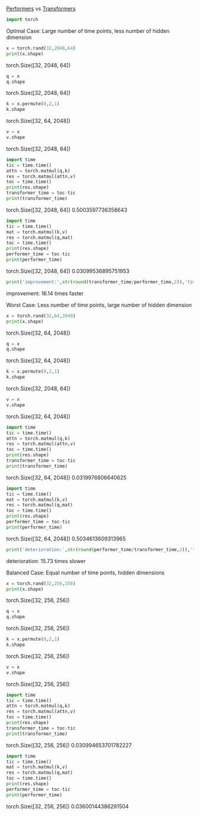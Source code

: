 [Performers](https://arxiv.org/abs/2009.14794) vs [Transformers](https://arxiv.org/abs/1706.03762)

```python
import torch
```
Optimal Case: Large number of time points, less number of hidden dimension


```python
x = torch.rand(32,2048,64)
print(x.shape)
```

torch.Size([32, 2048, 64])
    


```python
q = x
q.shape
```




torch.Size([32, 2048, 64])




```python
k = x.permute(0,2,1)
k.shape
```




torch.Size([32, 64, 2048])




```python
v = x
v.shape
```




torch.Size([32, 2048, 64])




```python
import time
tic = time.time()
attn = torch.matmul(q,k)
res = torch.matmul(attn,v)
toc = time.time()
print(res.shape)
transformer_time = toc-tic
print(transformer_time)
```

torch.Size([32, 2048, 64])
0.5003597736358643
    


```python
import time
tic = time.time()
mat = torch.matmul(k,v)
res = torch.matmul(q,mat)
toc = time.time()
print(res.shape)
performer_time = toc-tic
print(performer_time)
```

torch.Size([32, 2048, 64])
0.03099536895751953
    


```python
print('improvement:',str(round(transformer_time/performer_time,2)),'times faster')
```

improvement: 16.14 times faster
    

Worst Case: Less number of time points, large number of hidden dimension


```python
x = torch.rand(32,64,2048)
print(x.shape)
```

torch.Size([32, 64, 2048])
    


```python
q = x
q.shape
```



torch.Size([32, 64, 2048])




```python
k = x.permute(0,2,1)
k.shape
```




torch.Size([32, 2048, 64])




```python
v = x
v.shape
```




torch.Size([32, 64, 2048])




```python
import time
tic = time.time()
attn = torch.matmul(q,k)
res = torch.matmul(attn,v)
toc = time.time()
print(res.shape)
transformer_time = toc-tic
print(transformer_time)
```

torch.Size([32, 64, 2048])
0.0319976806640625
    


```python
import time
tic = time.time()
mat = torch.matmul(k,v)
res = torch.matmul(q,mat)
toc = time.time()
print(res.shape)
performer_time = toc-tic
print(performer_time)
```

torch.Size([32, 64, 2048])
0.5034613609313965
    


```python
print('deterioration:',str(round(performer_time/transformer_time,2)),'times slower')
```

deterioration: 15.73 times slower
    

Balanced Case: Equal number of time points, hidden dimensions


```python
x = torch.rand(32,256,256)
print(x.shape)
```

torch.Size([32, 256, 256])
    


```python
q = x
q.shape
```




torch.Size([32, 256, 256])




```python
k = x.permute(0,2,1)
k.shape
```




torch.Size([32, 256, 256])




```python
v = x
v.shape
```




torch.Size([32, 256, 256])




```python
import time
tic = time.time()
attn = torch.matmul(q,k)
res = torch.matmul(attn,v)
toc = time.time()
print(res.shape)
transformer_time = toc-tic
print(transformer_time)
```

torch.Size([32, 256, 256])
0.030994653701782227
    


```python
import time
tic = time.time()
mat = torch.matmul(k,v)
res = torch.matmul(q,mat)
toc = time.time()
print(res.shape)
performer_time = toc-tic
print(performer_time)
```

torch.Size([32, 256, 256])
0.03600144386291504
    
